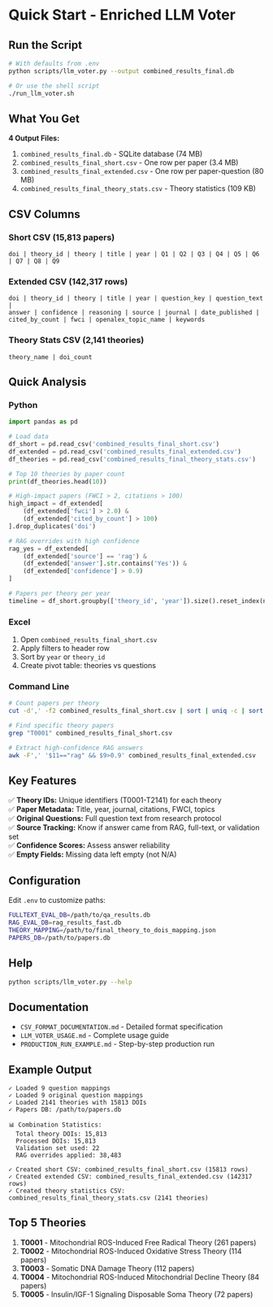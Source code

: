 # Quick Start - Enriched LLM Voter

## Run the Script

```bash
# With defaults from .env
python scripts/llm_voter.py --output combined_results_final.db

# Or use the shell script
./run_llm_voter.sh
```

## What You Get

**4 Output Files:**

1. `combined_results_final.db` - SQLite database (74 MB)
2. `combined_results_final_short.csv` - One row per paper (3.4 MB)
3. `combined_results_final_extended.csv` - One row per paper-question (80 MB)
4. `combined_results_final_theory_stats.csv` - Theory statistics (109 KB)

## CSV Columns

### Short CSV (15,813 papers)
```
doi | theory_id | theory | title | year | Q1 | Q2 | Q3 | Q4 | Q5 | Q6 | Q7 | Q8 | Q9
```

### Extended CSV (142,317 rows)
```
doi | theory_id | theory | title | year | question_key | question_text | 
answer | confidence | reasoning | source | journal | date_published | 
cited_by_count | fwci | openalex_topic_name | keywords
```

### Theory Stats CSV (2,141 theories)
```
theory_name | doi_count
```

## Quick Analysis

### Python
```python
import pandas as pd

# Load data
df_short = pd.read_csv('combined_results_final_short.csv')
df_extended = pd.read_csv('combined_results_final_extended.csv')
df_theories = pd.read_csv('combined_results_final_theory_stats.csv')

# Top 10 theories by paper count
print(df_theories.head(10))

# High-impact papers (FWCI > 2, citations > 100)
high_impact = df_extended[
    (df_extended['fwci'] > 2.0) & 
    (df_extended['cited_by_count'] > 100)
].drop_duplicates('doi')

# RAG overrides with high confidence
rag_yes = df_extended[
    (df_extended['source'] == 'rag') & 
    (df_extended['answer'].str.contains('Yes')) &
    (df_extended['confidence'] > 0.9)
]

# Papers per theory per year
timeline = df_short.groupby(['theory_id', 'year']).size().reset_index(name='count')
```

### Excel
1. Open `combined_results_final_short.csv`
2. Apply filters to header row
3. Sort by `year` or `theory_id`
4. Create pivot table: theories vs questions

### Command Line
```bash
# Count papers per theory
cut -d',' -f2 combined_results_final_short.csv | sort | uniq -c | sort -rn

# Find specific theory papers
grep "T0001" combined_results_final_short.csv

# Extract high-confidence RAG answers
awk -F',' '$11=="rag" && $9>0.9' combined_results_final_extended.csv
```

## Key Features

✅ **Theory IDs:** Unique identifiers (T0001-T2141) for each theory  
✅ **Paper Metadata:** Title, year, journal, citations, FWCI, topics  
✅ **Original Questions:** Full question text from research protocol  
✅ **Source Tracking:** Know if answer came from RAG, full-text, or validation set  
✅ **Confidence Scores:** Assess answer reliability  
✅ **Empty Fields:** Missing data left empty (not N/A)

## Configuration

Edit `.env` to customize paths:
```bash
FULLTEXT_EVAL_DB=/path/to/qa_results.db
RAG_EVAL_DB=rag_results_fast.db
THEORY_MAPPING=/path/to/final_theory_to_dois_mapping.json
PAPERS_DB=/path/to/papers.db
```

## Help

```bash
python scripts/llm_voter.py --help
```

## Documentation

- `CSV_FORMAT_DOCUMENTATION.md` - Detailed format specification
- `LLM_VOTER_USAGE.md` - Complete usage guide
- `PRODUCTION_RUN_EXAMPLE.md` - Step-by-step production run

## Example Output

```
✓ Loaded 9 question mappings
✓ Loaded 9 original question mappings
✓ Loaded 2141 theories with 15813 DOIs
✓ Papers DB: /path/to/papers.db

📊 Combination Statistics:
  Total theory DOIs: 15,813
  Processed DOIs: 15,813
  Validation set used: 22
  RAG overrides applied: 38,483

✓ Created short CSV: combined_results_final_short.csv (15813 rows)
✓ Created extended CSV: combined_results_final_extended.csv (142317 rows)
✓ Created theory statistics CSV: combined_results_final_theory_stats.csv (2141 theories)
```

## Top 5 Theories

1. **T0001** - Mitochondrial ROS-Induced Free Radical Theory (261 papers)
2. **T0002** - Mitochondrial ROS-Induced Oxidative Stress Theory (114 papers)
3. **T0003** - Somatic DNA Damage Theory (112 papers)
4. **T0004** - Mitochondrial ROS-Induced Mitochondrial Decline Theory (84 papers)
5. **T0005** - Insulin/IGF-1 Signaling Disposable Soma Theory (72 papers)
